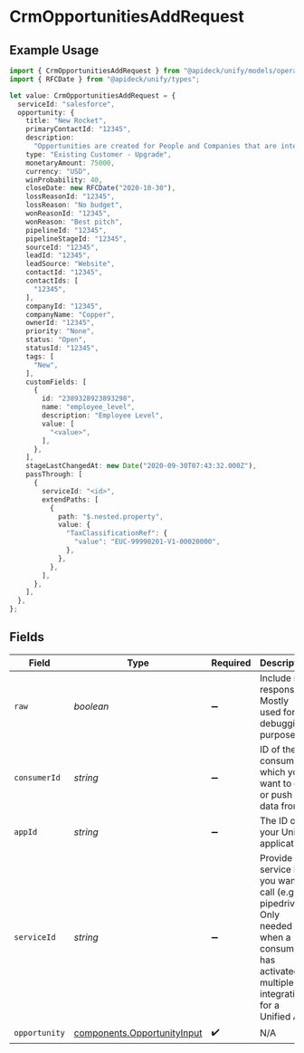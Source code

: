 # CrmOpportunitiesAddRequest

## Example Usage

```typescript
import { CrmOpportunitiesAddRequest } from "@apideck/unify/models/operations";
import { RFCDate } from "@apideck/unify/types";

let value: CrmOpportunitiesAddRequest = {
  serviceId: "salesforce",
  opportunity: {
    title: "New Rocket",
    primaryContactId: "12345",
    description:
      "Opportunities are created for People and Companies that are interested in buying your products or services. Create Opportunities for People and Companies to move them through one of your Pipelines.",
    type: "Existing Customer - Upgrade",
    monetaryAmount: 75000,
    currency: "USD",
    winProbability: 40,
    closeDate: new RFCDate("2020-10-30"),
    lossReasonId: "12345",
    lossReason: "No budget",
    wonReasonId: "12345",
    wonReason: "Best pitch",
    pipelineId: "12345",
    pipelineStageId: "12345",
    sourceId: "12345",
    leadId: "12345",
    leadSource: "Website",
    contactId: "12345",
    contactIds: [
      "12345",
    ],
    companyId: "12345",
    companyName: "Copper",
    ownerId: "12345",
    priority: "None",
    status: "Open",
    statusId: "12345",
    tags: [
      "New",
    ],
    customFields: [
      {
        id: "2389328923893298",
        name: "employee_level",
        description: "Employee Level",
        value: [
          "<value>",
        ],
      },
    ],
    stageLastChangedAt: new Date("2020-09-30T07:43:32.000Z"),
    passThrough: [
      {
        serviceId: "<id>",
        extendPaths: [
          {
            path: "$.nested.property",
            value: {
              "TaxClassificationRef": {
                "value": "EUC-99990201-V1-00020000",
              },
            },
          },
        ],
      },
    ],
  },
};
```

## Fields

| Field                                                                                                                                         | Type                                                                                                                                          | Required                                                                                                                                      | Description                                                                                                                                   | Example                                                                                                                                       |
| --------------------------------------------------------------------------------------------------------------------------------------------- | --------------------------------------------------------------------------------------------------------------------------------------------- | --------------------------------------------------------------------------------------------------------------------------------------------- | --------------------------------------------------------------------------------------------------------------------------------------------- | --------------------------------------------------------------------------------------------------------------------------------------------- |
| `raw`                                                                                                                                         | *boolean*                                                                                                                                     | :heavy_minus_sign:                                                                                                                            | Include raw response. Mostly used for debugging purposes                                                                                      |                                                                                                                                               |
| `consumerId`                                                                                                                                  | *string*                                                                                                                                      | :heavy_minus_sign:                                                                                                                            | ID of the consumer which you want to get or push data from                                                                                    | test-consumer                                                                                                                                 |
| `appId`                                                                                                                                       | *string*                                                                                                                                      | :heavy_minus_sign:                                                                                                                            | The ID of your Unify application                                                                                                              | dSBdXd2H6Mqwfg0atXHXYcysLJE9qyn1VwBtXHX                                                                                                       |
| `serviceId`                                                                                                                                   | *string*                                                                                                                                      | :heavy_minus_sign:                                                                                                                            | Provide the service id you want to call (e.g., pipedrive). Only needed when a consumer has activated multiple integrations for a Unified API. | salesforce                                                                                                                                    |
| `opportunity`                                                                                                                                 | [components.OpportunityInput](../../models/components/opportunityinput.md)                                                                    | :heavy_check_mark:                                                                                                                            | N/A                                                                                                                                           |                                                                                                                                               |